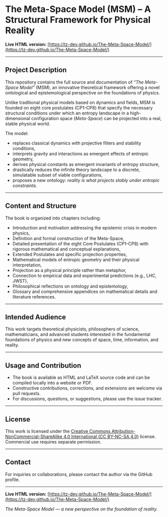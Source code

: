 # The Meta-Space Model (MSM) – A Structural Framework for Physical Reality

**Live HTML version:** [https://tz-dev.github.io/The-Meta-Space-Model/](https://tz-dev.github.io/The-Meta-Space-Model/)

---

## Project Description

This repository contains the full source and documentation of *“The Meta-Space Model”* (MSM), an innovative theoretical framework offering a novel ontological and epistemological perspective on the foundations of physics.

Unlike traditional physical models based on dynamics and fields, MSM is founded on eight core postulates (CP1–CP8) that specify the necessary structural conditions under which an entropy landscape in a high-dimensional configuration space (*Meta-Space*) can be projected into a real, stable physical world.

The model:

- replaces classical dynamics with projective filters and stability conditions,  
- interprets gravity and interactions as emergent effects of entropic geometry,  
- derives physical constants as emergent invariants of entropy structure,  
- drastically reduces the infinite theory landscape to a discrete, simulatable subset of viable configurations,  
- proposes a new ontology: *reality is what projects stably under entropic constraints.*

---

## Content and Structure

The book is organized into chapters including:

- Introduction and motivation addressing the epistemic crisis in modern physics,  
- Definition and formal construction of the Meta-Space,  
- Detailed presentation of the eight Core Postulates (CP1–CP8) with rigorous mathematical and conceptual explanations,  
- Extended Postulates and specific projection properties,  
- Mathematical models of entropic geometry and their physical interpretation,  
- Projection as a physical principle rather than metaphor,  
- Connection to empirical data and experimental predictions (e.g., LHC, JWST),  
- Philosophical reflections on ontology and epistemology,  
- Glossary and comprehensive appendices on mathematical details and literature references.

---

## Intended Audience

This work targets theoretical physicists, philosophers of science, mathematicians, and advanced students interested in the fundamental foundations of physics and new concepts of space, time, information, and reality.

---

## Usage and Contribution

- The book is available as HTML and LaTeX source code and can be compiled locally into a website or PDF.  
- Constructive contributions, corrections, and extensions are welcome via pull requests.  
- For discussions, questions, or suggestions, please use the issue tracker.

---

## License

This work is licensed under the [Creative Commons Attribution-NonCommercial-ShareAlike 4.0 International (CC BY-NC-SA 4.0)](https://creativecommons.org/licenses/by-nc-sa/4.0/) license. Commercial use requires separate permission.

---

## Contact

For inquiries or collaborations, please contact the author via the GitHub profile.

---

**Live HTML version:** [https://tz-dev.github.io/The-Meta-Space-Model/](https://tz-dev.github.io/The-Meta-Space-Model/)

*The Meta-Space Model — a new perspective on the foundation of reality.*
